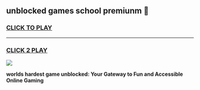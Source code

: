 
## unblocked games school premiunm 👋
<h3>
<a href="https://premium.freeplayer.one?title=unblocked_games_school_premiunm&ref=13F">CLICK TO PLAY</a></h3>
<hr>

<h3>
<a href="https://premium.freeplayer.one?title=unblocked_games_school_premiunm&ref=13F">CLICK 2 PLAY</a>
  
</h3>

<a href="https://premium.freeplayer.one?title=unblocked_games_school_premiunm&ref=12F/"><img src="https://clearcache.store/games.png"></a>


**worlds hardest game unblocked: Your Gateway to Fun and Accessible Online Gaming**
